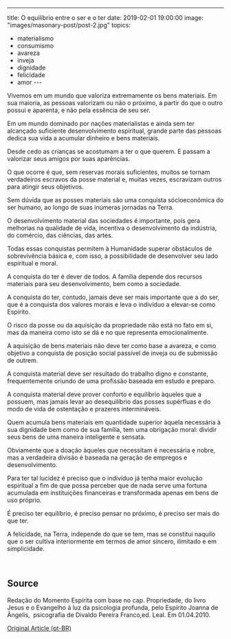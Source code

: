 ---
title: O equilíbrio entre o ser e o ter
date: 2019-02-01 19:00:00
image: "images/masonary-post/post-2.jpg"
topics: 
- materialismo
- consumismo
- avareza
- inveja
- dignidade
- felicidade
- amor
--- 

Vivemos em um mundo que valoriza extremamente os bens materiais. Em sua
maioria, as pessoas valorizam ou não o próximo, a partir do que o outro possui
e aparenta, e não pela essência de seu ser.

Em um mundo dominado por nações materialistas e ainda sem ter alcançado
suficiente desenvolvimento espiritual, grande parte das pessoas dedica sua vida
a acumular dinheiro e bens materiais.

Desde cedo as crianças se acostumam a ter o que querem. E passam a valorizar
seus amigos por suas aparências.

O que ocorre é que, sem reservas morais suficientes, muitos se tornam
verdadeiros escravos da posse material e, muitas vezes, escravizam outros para
atingir seus objetivos.

Sem dúvida que as posses materiais são uma conquista sócioeconômica do ser
humano, ao longo de suas inúmeras jornadas na Terra.

O desenvolvimento material das sociedades é importante, pois gera melhorias na
qualidade de vida, incentiva o desenvolvimento da indústria, do comércio, das
ciências, das artes.

Todas essas conquistas permitem à Humanidade superar obstáculos de
sobrevivência básica e, com isso, a possibilidade de desenvolver seu lado
espiritual e moral.

A conquista do ter é dever de todos. A família depende dos recursos materiais
para seu desenvolvimento, bem como a sociedade.

A conquista do ter, contudo, jamais deve ser mais importante que a do ser, que
é a conquista dos valores morais e leva o indivíduo a elevar-se como Espírito.

O risco da posse ou da aquisição da propriedade não está no fato em si, mas da
maneira como isto se dá e no que representa emocionalmente.

A aquisição de bens materiais não deve ter como base a avareza, e como objetivo
a conquista de posição social passível de inveja ou de submissão de outrem.

A conquista material deve ser resultado do trabalho digno e constante,
frequentemente oriundo de uma profissão baseada em estudo e preparo.

A conquista material deve prover conforto e equilíbrio àqueles que a possuem,
mas jamais levar ao desequilíbrio das posses supérfluas e do modo de vida de
ostentação e prazeres intermináveis.

Quem acumula bens materiais em quantidade superior àquela necessária à sua
dignidade bem como de sua família, tem uma obrigação moral: dividir seus bens
de uma maneira inteligente e sensata.

Obviamente que a doação àqueles que necessitam é necessária e nobre, mas a
verdadeira divisão é baseada na geração de empregos e desenvolvimento.

Para ter tal lucidez é preciso que o indivíduo já tenha maior evolução
espiritual a fim de que possa perceber que de nada serve uma fortuna acumulada
em instituições financeiras e transformada apenas em bens de uso próprio.

É preciso ter equilíbrio, é preciso pensar no próximo, é preciso ser mais do
que ter.

A felicidade, na Terra, independe do que se tem, mas se constitui naquilo que o
ser cultiva interiormente em termos de amor sincero, ilimitado e em
simplicidade.

 

## Source
Redação do Momento Espírita com base no cap.
Propriedade, do livro Jesus e o Evangelho à luz da
psicologia profunda, pelo Espírito Joanna de Ângelis,
 psicografia de Divaldo Pereira Franco,ed. Leal.
Em 01.04.2010.


[Original Article (pt-BR)](http://www.momento.com.br/pt/ler_texto.php?id=2572)
